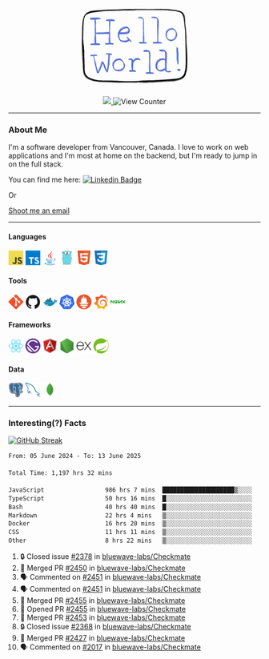 <div align="center">
    <img src="./img/hello_world.webp" height="200px" width="">
    <div>
        <a href="https://www.linkedin.com/in/ajhollid">
            <img src="https://img.shields.io/badge/LinkedIn-blue"/>
        </a>
        <img src="https://komarev.com/ghpvc/?username=ajhollid&color=yellow" alt="View Counter">
    </div>
</div>

---

### About Me

I'm a software developer from Vancouver, Canada. I love to work on web applications and I'm most at home on the backend, but I'm ready to jump in on the full stack.

You can find me here: [![Linkedin Badge](https://img.shields.io/badge/-ajhollid-blue?style=flat&logo=Linkedin&logoColor=white)](https://www.linkedin.com/in/ajhollid)

Or

[Shoot me an email](mailto:ajhollid@gmail.com)

---

#### Languages

<div>
    <img src="./img/devicons/javascript-original.svg" width=30 height=30 alt="JavaScript">
    <img src="/img/devicons/typescript-original.svg" width=30 height=30 alt="TypeScript">
    <img src="./img/devicons/java-original.svg" width=30 height=30 alt="Java">
    <img src="./img/devicons/go-original.svg" width=30 height=30 alt="Golang">
    <img src="./img/devicons/html5-original.svg" width=30 height=30 alt="HTML 5">
    <img src="./img/devicons/css3-original.svg" width=30 height=30 alt="CSS 3">
</div>

#### Tools

<div>
    <img src="./img/devicons/git-original.svg" width=30 height=30 alt="Git">
    <img src="./img/devicons/github-original.svg" width=30 height=30 alt="Github">
    <img src="./img/devicons/docker-original.svg" width=30 
    height=30 alt="Docker">
    <img src="./img/devicons/kubernetes-original.svg" width=30 height=30 alt="K8">
    <img src="./img/devicons/prometheus-original.svg" width=30 height=30 alt="Prometheus">
    <img src="./img/devicons/grafana-original.svg" width=30 height=30 alt="Grafana">
    <img src="./img/devicons/nginx-original.svg" width=30 height=30 alt="Nginx">
</div>

#### Frameworks

<div>
    <img src="./img/devicons/react-original.svg" width=30 height=30 alt="React">
    <img src="./img/devicons/gatsby-original.svg" width=30 height=30 alt="Gatsby">
    <img src="./img/devicons/angularjs-original.svg" width=30 height=30 alt="AngularJS">
    <img src="./img/devicons/nodejs-original.svg" width=30 height=30 alt="NodeJS">
    <img src="./img/devicons/express-original.svg" width=30 height=30 alt="Express">
    <img src="./img/devicons/spring-original.svg" width=30 height=30 alt="Spring">
</div>

#### Data

<div>
    <img src="./img/devicons/postgresql-original.svg" width=30 height=30 alt="Postgresql">
    <img src="./img/devicons/mysql-original.svg" width=30 height=30 alt="Mysql">
    <img src="./img/devicons/mongodb-original.svg" width=30 height=30 alt="MongoDB">
</div>

---

### Interesting(?) Facts

[![GitHub Streak](http://github-readme-streak-stats.herokuapp.com?user=ajhollid)](https://git.io/streak-stats)

 <!--START_SECTION:waka-->

```txt
From: 05 June 2024 - To: 13 June 2025

Total Time: 1,197 hrs 32 mins

JavaScript                 986 hrs 7 mins  ████████████████████▒░░░░   81.77 %
TypeScript                 50 hrs 16 mins  █░░░░░░░░░░░░░░░░░░░░░░░░   04.17 %
Bash                       40 hrs 40 mins  █░░░░░░░░░░░░░░░░░░░░░░░░   03.37 %
Markdown                   22 hrs 4 mins   ▒░░░░░░░░░░░░░░░░░░░░░░░░   01.83 %
Docker                     16 hrs 20 mins  ▒░░░░░░░░░░░░░░░░░░░░░░░░   01.35 %
CSS                        11 hrs 11 mins  ▒░░░░░░░░░░░░░░░░░░░░░░░░   00.93 %
Other                      8 hrs 22 mins   ▒░░░░░░░░░░░░░░░░░░░░░░░░   00.69 %
```

<!--END_SECTION:waka-->


<!--START_SECTION:activity-->
1. 🔒 Closed issue [#2378](https://github.com/bluewave-labs/Checkmate/issues/2378) in [bluewave-labs/Checkmate](https://github.com/bluewave-labs/Checkmate)
2. 🎉 Merged PR [#2450](https://github.com/bluewave-labs/Checkmate/pull/2450) in [bluewave-labs/Checkmate](https://github.com/bluewave-labs/Checkmate)
3. 🗣 Commented on [#2451](https://github.com/bluewave-labs/Checkmate/pull/2451#issuecomment-2973782539) in [bluewave-labs/Checkmate](https://github.com/bluewave-labs/Checkmate)
4. 🗣 Commented on [#2451](https://github.com/bluewave-labs/Checkmate/pull/2451#issuecomment-2973685842) in [bluewave-labs/Checkmate](https://github.com/bluewave-labs/Checkmate)
5. 🎉 Merged PR [#2455](https://github.com/bluewave-labs/Checkmate/pull/2455) in [bluewave-labs/Checkmate](https://github.com/bluewave-labs/Checkmate)
6. 💪 Opened PR [#2455](https://github.com/bluewave-labs/Checkmate/pull/2455) in [bluewave-labs/Checkmate](https://github.com/bluewave-labs/Checkmate)
7. 🎉 Merged PR [#2453](https://github.com/bluewave-labs/Checkmate/pull/2453) in [bluewave-labs/Checkmate](https://github.com/bluewave-labs/Checkmate)
8. 🔒 Closed issue [#2368](https://github.com/bluewave-labs/Checkmate/issues/2368) in [bluewave-labs/Checkmate](https://github.com/bluewave-labs/Checkmate)
9. 🎉 Merged PR [#2427](https://github.com/bluewave-labs/Checkmate/pull/2427) in [bluewave-labs/Checkmate](https://github.com/bluewave-labs/Checkmate)
10. 🗣 Commented on [#2017](https://github.com/bluewave-labs/Checkmate/issues/2017#issuecomment-2972461033) in [bluewave-labs/Checkmate](https://github.com/bluewave-labs/Checkmate)
<!--END_SECTION:activity-->
